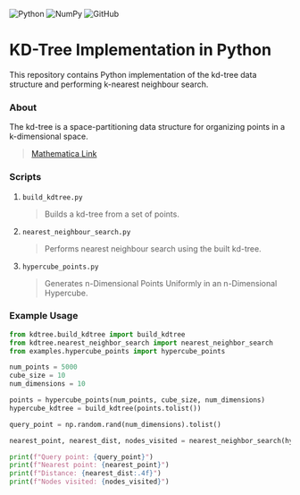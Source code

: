 ![Python](https://img.shields.io/badge/Python-3670A0?style=plastic&logo=python&logoColor=ffdd54) ![NumPy](https://img.shields.io/badge/Numpy-777BB4.svg?style=plastic&logo=numpy&logoColor=white) ![GitHub](https://img.shields.io/github/license/Ramy-Badr-Ahmed/KD-Tree-Python?style=plastic)

# KD-Tree Implementation in Python

This repository contains Python implementation of the kd-tree data structure and performing k-nearest neighbour search.

### About
The kd-tree is a space-partitioning data structure for organizing points in a k-dimensional space.

> [Mathematica Link](https://reference.wolfram.com/language/ref/datastructure/KDTree.html)

### Scripts

1. `build_kdtree.py`

   > Builds a kd-tree from a set of points.

2. `nearest_neighbour_search.py`

   > Performs nearest neighbour search using the built kd-tree.

3. `hypercube_points.py`

   > Generates n-Dimensional Points Uniformly in an n-Dimensional Hypercube.

### Example Usage

```python
from kdtree.build_kdtree import build_kdtree
from kdtree.nearest_neighbor_search import nearest_neighbor_search
from examples.hypercube_points import hypercube_points

num_points = 5000
cube_size = 10
num_dimensions = 10

points = hypercube_points(num_points, cube_size, num_dimensions)
hypercube_kdtree = build_kdtree(points.tolist())

query_point = np.random.rand(num_dimensions).tolist()

nearest_point, nearest_dist, nodes_visited = nearest_neighbor_search(hypercube_kdtree, query_point)

print(f"Query point: {query_point}")
print(f"Nearest point: {nearest_point}")
print(f"Distance: {nearest_dist:.4f}")
print(f"Nodes visited: {nodes_visited}")
